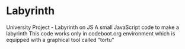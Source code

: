 # Labyrinth
University Project - Labyrinth on JS
A small JavaScript code to make a labyrinth
This code works only in codeboot.org environment which
is equipped with a graphical tool called "tortu"
